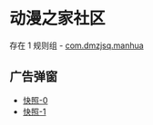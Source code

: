 # 动漫之家社区

存在 1 规则组 - [com.dmzjsq.manhua](/src/apps/com.dmzjsq.manhua.ts)

## 广告弹窗

- [快照-0](https://gkd-kit.gitee.io/import/12885087)
- [快照-1](https://i.gkd.li/import/12893731)

